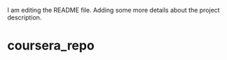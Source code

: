 I am editing the README file. Adding some more details about the project description.
# coursera_repo
